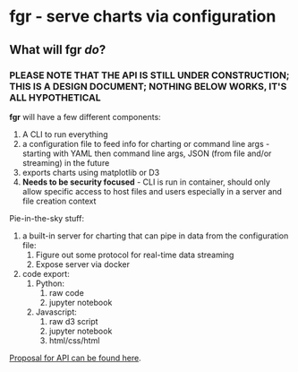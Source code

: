 # fgr - serve charts via configuration

## What will **fgr** *do*?

### PLEASE NOTE THAT THE API IS STILL UNDER CONSTRUCTION; THIS IS A DESIGN DOCUMENT; NOTHING BELOW WORKS, IT'S ALL HYPOTHETICAL

**fgr** will have a few different components:

1. A CLI to run everything
2. a configuration file to feed info for charting or command line args - starting with YAML then command line args, JSON (from file and/or streaming) in the future
3. exports charts using matplotlib or D3
4. **Needs to be security focused** - CLI is run in container, should only allow specific access to host files and users especially in a server and file creation context

Pie-in-the-sky stuff:

1. a built-in server for charting that can pipe in data from the configuration file:
    1. Figure out some protocol for real-time data streaming
    2. Expose server via docker
2. code export:
    1. Python:
        1. raw code
        2. jupyter notebook
    2. Javascript:
        1. raw d3 script
        2. jupyter notebook
        3. html/css/html

[Proposal for API can be found here](./jupyter_proofs/fgr%20v0.0.1.ipynb).


